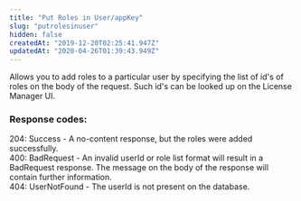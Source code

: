 ```yaml
---
title: "Put Roles in User/appKey"
slug: "putrolesinuser"
hidden: false
createdAt: "2019-12-20T02:25:41.947Z"
updatedAt: "2020-04-26T01:39:43.949Z"
---
```

Allows you to add roles to a particular user by specifying the list of id's of roles on the body of the request. Such id's can be looked up on the License Manager UI.

### Response codes:
204: Success - A no-content response, but the roles were added successfully.\
400: BadRequest - An invalid userId or role list format will result in a BadRequest response. The message on the body of the response will contain further information.\
404: UserNotFound - The userId is not present on the database.